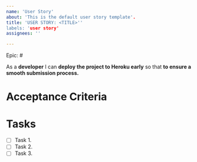 ```yaml
---
name: 'User Story'
about: 'This is the default user story template'.
title: 'USER STORY: <TITLE>''
labels: 'user story'
assignees: ''

---
```


Epic: #

As a **developer**  I can **deploy the project to Heroku early** so that **to ensure a smooth submission process.**

# Acceptance Criteria
 
# Tasks
 - [ ] Task 1.
 - [ ] Task 2.
 - [ ] Task 3.
